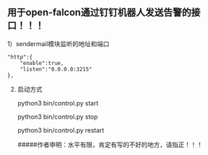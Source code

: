 ## 用于open-falcon通过钉钉机器人发送告警的接口！！！

1）sendermail模块监听的地址和端口

	"http":{
		"enable":true,
		"listen":"0.0.0.0:3215"
	},


2) 启动方式
    

    python3 bin/control.py start 
    
    python3 bin/control.py stop
    
    python3 bin/control.py restart 
    
    



   #####作者申明：水平有限，肯定有写的不好的地方，请指正！！！
    
    

